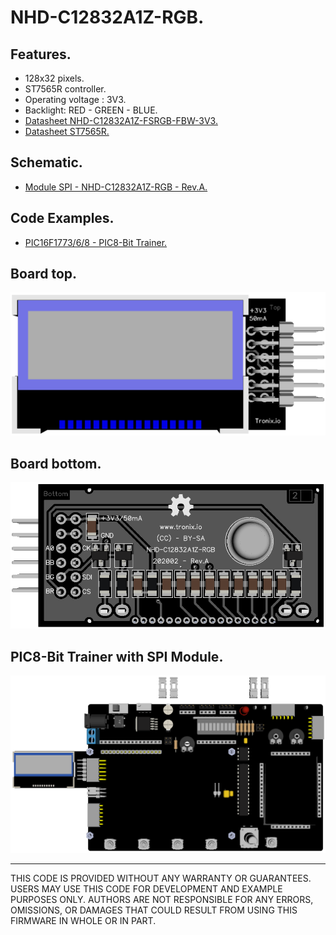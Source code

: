 # NHD-C12832A1Z-RGB.

## Features.

- 128x32 pixels.
- ST7565R controller.
- Operating voltage : 3V3.
- Backlight: RED - GREEN - BLUE.
- [Datasheet NHD-C12832A1Z-FSRGB-FBW-3V3.](https://www.newhavendisplay.com/specs/NHD-C12832A1Z-FSRGB-FBW-3V.pdf)
- [Datasheet ST7565R.](https://www.lcd-module.de/eng/pdf/zubehoer/st7565r.pdf)

## Schematic.

- [Module SPI - NHD-C12832A1Z-RGB - Rev.A.](./c12832a1z-rgb.pdf)

## Code Examples.

- [PIC16F1773/6/8 - PIC8-Bit Trainer.](./c12832a1z-rgb.md)

## Board top.

![NHD-C12832A1Z-RGB Top](./pics/c12832a1z-rgb-top.png)

## Board bottom.

![NHD-C12832A1Z-RGB Bottom](./pics/c12832a1z-rgb-bottom.png)

## PIC8-Bit Trainer with SPI Module.

![PIC8BIT SPI](../../boards/pic8bit-trainer/pics/pic8bit-spi.png)

---
THIS CODE IS PROVIDED WITHOUT ANY WARRANTY OR GUARANTEES.
USERS MAY USE THIS CODE FOR DEVELOPMENT AND EXAMPLE PURPOSES ONLY.
AUTHORS ARE NOT RESPONSIBLE FOR ANY ERRORS, OMISSIONS, OR DAMAGES THAT COULD
RESULT FROM USING THIS FIRMWARE IN WHOLE OR IN PART.
